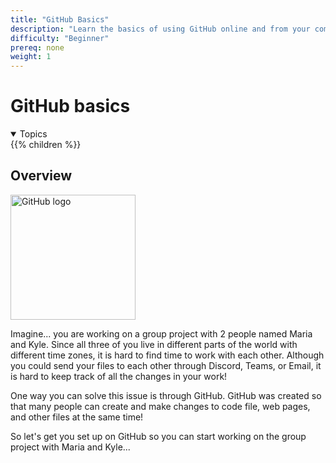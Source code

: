 ```yaml
---
title: "GitHub Basics"
description: "Learn the basics of using GitHub online and from your computer terminal"
difficulty: "Beginner"
prereq: none
weight: 1
---
```


# GitHub basics
<details open>
<summary>Topics</summary>
{{% children %}}
</details>


## Overview
<img alt="GitHub logo" src="../images/GitHubLogo.png" height="200"/>

Imagine... you are working on a group project with 2 people named Maria and Kyle. Since all three of you live in different parts of the world with different time zones, it is hard to find time to work with each other. Although you could send your files to each other through Discord, Teams, or Email, it is hard to keep track of all the changes in your work!

One way you can solve this issue is through GitHub. GitHub was created so that many people can create and make changes to code file, web pages, and other files at the same time! 

So let's get you set up on GitHub so you can start working on the group project with Maria and Kyle...